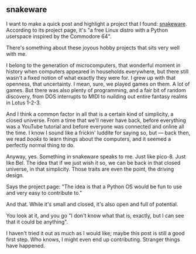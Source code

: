 ## snakeware

I want to make a quick post and highlight a project that I found: [snakeware](https://github.com/joshiemoore/snakeware).
According to its project page, it's "a free Linux distro with a Python userspace inspired by the Commodore 64".

There's something about these joyous hobby projects that sits very well with me.

I belong to the generation of microcomputers, that wonderful moment in history when computers appeared in households everywhere, but there still wasn't a fixed notion of what exactly they were for.
I grew up with that openness, that uncertainty.
I mean, sure, we played games on them.
A lot of games.
But there was also plenty of programming, and a fair bit of random discovery, from DOS interrupts to MIDI to nuilding out entire fantasy realms in Lotus 1-2-3.

And I think a common factor in all that is a certain kind of simplicity, a closed universe.
From a time that we'll never have back, before everything was a YouTube tutorial and before everyone was connected and online all the time.
I know I sound like a frickin' luddite for saying so, but &mdash; back then, we read _books_ to learn things about the computers, and it seemed a perfectly normal thing to do.

Anyway, yes.
Something in snakeware speaks to me.
Just like pico-8.
Just like Bel.
The idea that if we just wish it so, we can be back in that closed universe, in that simplicity.
Those traits are even the point, the driving design.

Says the project page:
"The idea is that a Python OS would be fun to use and very easy to contribute to."

And that.
While it's small and closed, it's also open and full of potential.

You look at it, and you go "I don't know what that is, exactly, but I can see that it could be anything".

I haven't tried it out as much as I would like; maybe this post is still a good first step.
Who knows, I might even end up contributing.
Stranger things have happened.
